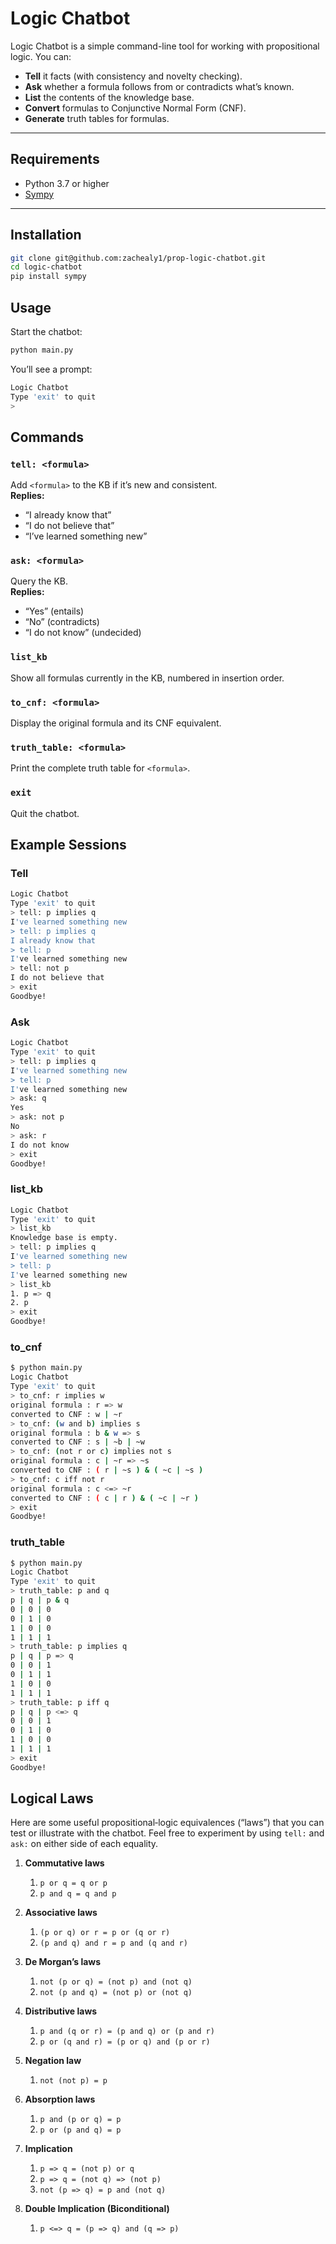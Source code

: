 # Logic Chatbot

Logic Chatbot is a simple command-line tool for working with propositional logic. You can:

- **Tell** it facts (with consistency and novelty checking).
- **Ask** whether a formula follows from or contradicts what’s known.
- **List** the contents of the knowledge base.
- **Convert** formulas to Conjunctive Normal Form (CNF).
- **Generate** truth tables for formulas.

---

## Requirements

- Python 3.7 or higher
- [Sympy](https://www.sympy.org/)

---

## Installation

```bash
git clone git@github.com:zachealy1/prop-logic-chatbot.git
cd logic-chatbot
pip install sympy
```

## Usage

Start the chatbot:

```bash
python main.py
```

You’ll see a prompt:

```bash
Logic Chatbot
Type 'exit' to quit
>
```

## Commands

### `tell: <formula>`

Add `<formula>` to the KB if it’s new and consistent.  
**Replies:**

- “I already know that”
- “I do not believe that”
- “I’ve learned something new”

### `ask: <formula>`

Query the KB.  
**Replies:**

- “Yes” (entails)
- “No” (contradicts)
- “I do not know” (undecided)

### `list_kb`

Show all formulas currently in the KB, numbered in insertion order.

### `to_cnf: <formula>`

Display the original formula and its CNF equivalent.

### `truth_table: <formula>`

Print the complete truth table for `<formula>`.

### `exit`

Quit the chatbot.

## Example Sessions

### Tell

```bash
Logic Chatbot
Type 'exit' to quit
> tell: p implies q
I've learned something new
> tell: p implies q
I already know that
> tell: p
I've learned something new
> tell: not p
I do not believe that
> exit
Goodbye!
```

### Ask

```bash
Logic Chatbot
Type 'exit' to quit
> tell: p implies q
I've learned something new
> tell: p
I've learned something new
> ask: q
Yes
> ask: not p
No
> ask: r
I do not know
> exit
Goodbye!
```

### list_kb

```bash
Logic Chatbot
Type 'exit' to quit
> list_kb
Knowledge base is empty.
> tell: p implies q
I've learned something new
> tell: p
I've learned something new
> list_kb
1. p => q
2. p
> exit
Goodbye!
```

### to_cnf

```bash
$ python main.py
Logic Chatbot
Type 'exit' to quit
> to_cnf: r implies w
original formula : r => w
converted to CNF : w | ~r
> to_cnf: (w and b) implies s
original formula : b & w => s
converted to CNF : s | ~b | ~w
> to_cnf: (not r or c) implies not s
original formula : c | ~r => ~s
converted to CNF : ( r | ~s ) & ( ~c | ~s )
> to_cnf: c iff not r
original formula : c <=> ~r
converted to CNF : ( c | r ) & ( ~c | ~r )
> exit
Goodbye!
```

### truth_table

```bash
$ python main.py
Logic Chatbot
Type 'exit' to quit
> truth_table: p and q
p | q | p & q
0 | 0 | 0
0 | 1 | 0
1 | 0 | 0
1 | 1 | 1
> truth_table: p implies q
p | q | p => q
0 | 0 | 1
0 | 1 | 1
1 | 0 | 0
1 | 1 | 1
> truth_table: p iff q
p | q | p <=> q
0 | 0 | 1
0 | 1 | 0
1 | 0 | 0
1 | 1 | 1
> exit
Goodbye!
```

## Logical Laws

Here are some useful propositional‐logic equivalences (“laws”) that you can test or illustrate with the chatbot. Feel
free to experiment by using `tell:` and `ask:` on either side of each equality.

1. **Commutative laws**
    1. `p or q = q or p`
    2. `p and q = q and p`

2. **Associative laws**
    1. `(p or q) or r = p or (q or r)`
    2. `(p and q) and r = p and (q and r)`

3. **De Morgan’s laws**
    1. `not (p or q) = (not p) and (not q)`
    2. `not (p and q) = (not p) or (not q)`

4. **Distributive laws**
    1. `p and (q or r) = (p and q) or (p and r)`
    2. `p or (q and r) = (p or q) and (p or r)`

5. **Negation law**
    1. `not (not p) = p`

6. **Absorption laws**
    1. `p and (p or q) = p`
    2. `p or (p and q) = p`

7. **Implication**
    1. `p => q = (not p) or q`
    2. `p => q = (not q) => (not p)`
    3. `not (p => q) = p and (not q)`
   
8. **Double Implication (Biconditional)**
    1. `p <=> q = (p => q) and (q => p)`

